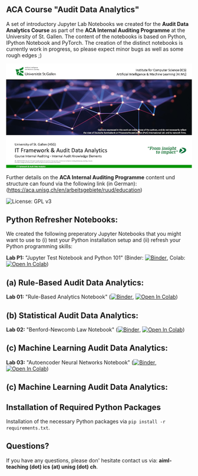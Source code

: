 ## ACA Course "Audit Data Analytics"

A set of introductory Jupyter Lab Notebooks we created for the **Audit Data Analytics Course** as part of the **ACA Internal Auditing Programme** at the University of St. Gallen. The content of the notebooks is based on Python, IPython Notebook and PyTorch. The creation of the distinct notebooks is currently work in progress, so please expect minor bugs as well as some rough edges ;)

![Course Banner](https://github.com/GitiHubi/courseACA/blob/master/banner.png)

Further details on the **ACA Internal Auditing Programme** content und structure can found via the following link (in German): (https://aca.unisg.ch/en/arbeitsgebiete/ruud/education)

![License: GPL v3](https://img.shields.io/badge/License-GPLv3-blue.svg)

## Python Refresher Notebooks:  

We created the following preperatory Jupyter Notebooks that you might want to use to (i) test your Python installation setup and (ii) refresh your Python programming skills:

**Lab P1:** "Jupyter Test Notebook and Python 101" (Binder: [![Binder](https://mybinder.org/badge_logo.svg)](https://mybinder.org/v2/gh/GitiHubi/courseACA/master?filepath=lab00%2Faca_lab00.ipynb), Colab: [![Open In Colab](https://colab.research.google.com/assets/colab-badge.svg)](https://colab.research.google.com/github/GitiHubi/courseACA/blob/master/lab00/aca_lab00.ipynb))

<!-- **Lab P2:** "" (Binder: [![Binder](https://mybinder.org/badge_logo.svg)](https://mybinder.org/v2/gh/GitiHubi/courseACA/master?filepath=lab00%2Faca_lab00.ipynb), Colab: [![Open In Colab](https://colab.research.google.com/assets/colab-badge.svg)](https://colab.research.google.com/github/GitiHubi/courseACA/blob/master/lab00/aca_lab00.ipynb))
--> 

## (a) Rule-Based Audit Data Analytics:

**Lab 01:** "Rule-Based Analytics Notebook" ([![Binder](https://mybinder.org/badge_logo.svg)](https://mybinder.org/v2/gh/GitiHubi/courseACA/master?filepath=lab01%2Faca_lab01.ipynb), [![Open In Colab](https://colab.research.google.com/assets/colab-badge.svg)](https://colab.research.google.com/github/GitiHubi/courseACA/blob/master/lab01/aca_lab01.ipynb))

## (b) Statistical Audit Data Analytics:

**Lab 02:** "Benford-Newcomb Law Notebook" ([![Binder](https://mybinder.org/badge_logo.svg)](https://mybinder.org/v2/gh/GitiHubi/courseACA/master?filepath=lab02%2Faca_lab02.ipynb), [![Open In Colab](https://colab.research.google.com/assets/colab-badge.svg)](https://colab.research.google.com/github/GitiHubi/courseACA/blob/master/lab02/aca_lab02.ipynb))

## (c) Machine Learning Audit Data Analytics:

**Lab 03:** "Autoencoder Neural Networks Notebook" ([![Binder](https://mybinder.org/badge_logo.svg)](https://mybinder.org/v2/gh/GitiHubi/courseACA/master?filepath=lab03%2Faca_lab03.ipynb), [![Open In Colab](https://colab.research.google.com/assets/colab-badge.svg)](https://colab.research.google.com/github/GitiHubi/courseACA/blob/master/lab03/aca_colab03.ipynb))

## (c) Machine Learning Audit Data Analytics:

## Installation of Required Python Packages

Installation of the necessary Python packages via `pip install -r requirements.txt`.

## Questions?

If you have any questions, please don' hesitate contact us via: **aiml-teaching (dot) ics (at) unisg (dot) ch**.
